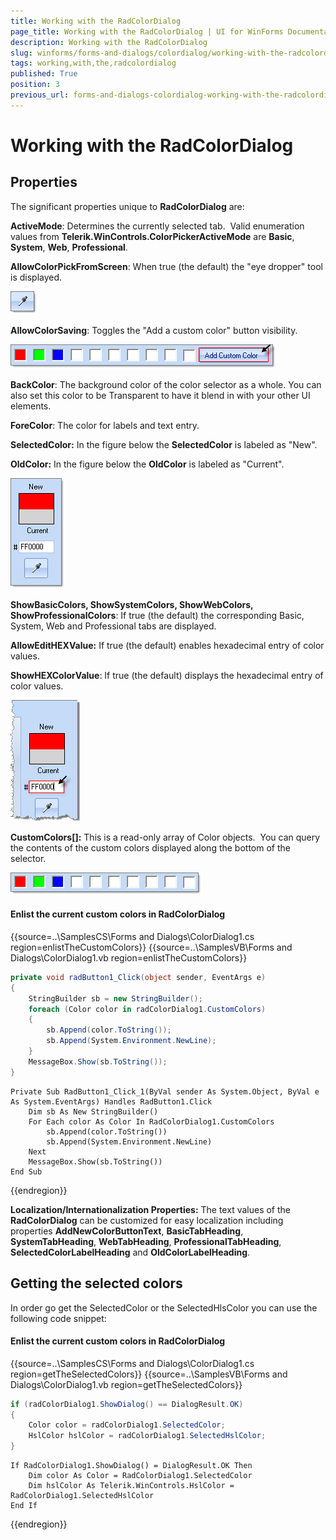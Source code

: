 ```yaml
---
title: Working with the RadColorDialog
page_title: Working with the RadColorDialog | UI for WinForms Documentation
description: Working with the RadColorDialog
slug: winforms/forms-and-dialogs/colordialog/working-with-the-radcolordialog
tags: working,with,the,radcolordialog
published: True
position: 3
previous_url: forms-and-dialogs-colordialog-working-with-the-radcolordialog
---
```


# Working with the RadColorDialog
 
## Properties

The significant properties unique to __RadColorDialog__ are:

__ActiveMode__: Determines the currently selected tab.  Valid enumeration values from __Telerik.WinControls.ColorPickerActiveMode__ are __Basic__, __System__, __Web__, __Professional__.

__AllowColorPickFromScreen__: When true (the default) the "eye dropper" tool is displayed.

![forms-and-dialogs-colordialog-working-with-the-radcolordialog 001](images/forms-and-dialogs-colordialog-working-with-the-radcolordialog001.png)

__AllowColorSaving__: Toggles the "Add a custom color" button visibility.

![forms-and-dialogs-colordialog-working-with-the-radcolordialog 002](images/forms-and-dialogs-colordialog-working-with-the-radcolordialog002.png)

__BackColor__: The background color of the color selector as a whole. You can also set this color to be Transparent to have it blend in with your other UI elements.

__ForeColor__: The color for labels and text entry.

__SelectedColor:__ In the figure below the __SelectedColor__ is labeled as "New".

__OldColor:__ In the figure below the __OldColor__ is labeled as "Current".

![forms-and-dialogs-colordialog-working-with-the-radcolordialog 003](images/forms-and-dialogs-colordialog-working-with-the-radcolordialog003.png)

__ShowBasicColors, ShowSystemColors, ShowWebColors, ShowProfessionalColors__: If true (the default) the corresponding Basic, System, Web and Professional tabs are displayed.

__AllowEditHEXValue:__ If true (the default) enables hexadecimal entry of color values.

__ShowHEXColorValue__: If true (the default) displays the hexadecimal entry of color values.

![forms-and-dialogs-colordialog-working-with-the-radcolordialog 004](images/forms-and-dialogs-colordialog-working-with-the-radcolordialog004.png)

__CustomColors[]:__ This is a read-only array of Color objects.  You can query the contents of the custom colors displayed along the bottom of the selector.

![forms-and-dialogs-colordialog-working-with-the-radcolordialog 005](images/forms-and-dialogs-colordialog-working-with-the-radcolordialog005.png)

#### Enlist the current custom colors in RadColorDialog 

{{source=..\SamplesCS\Forms and Dialogs\ColorDialog1.cs region=enlistTheCustomColors}} 
{{source=..\SamplesVB\Forms and Dialogs\ColorDialog1.vb region=enlistTheCustomColors}} 

````C#
private void radButton1_Click(object sender, EventArgs e)
{
    StringBuilder sb = new StringBuilder();
    foreach (Color color in radColorDialog1.CustomColors)
    {
        sb.Append(color.ToString());
        sb.Append(System.Environment.NewLine);
    }
    MessageBox.Show(sb.ToString());
}

````
````VB.NET
Private Sub RadButton1_Click_1(ByVal sender As System.Object, ByVal e As System.EventArgs) Handles RadButton1.Click
    Dim sb As New StringBuilder()
    For Each color As Color In RadColorDialog1.CustomColors
        sb.Append(color.ToString())
        sb.Append(System.Environment.NewLine)
    Next
    MessageBox.Show(sb.ToString())
End Sub

````

{{endregion}} 
 

__Localization/Internationalization Properties:__ The text values of the __RadColorDialog__ can be customized for easy localization including properties __AddNewColorButtonText__, __BasicTabHeading__, __SystemTabHeading__, __WebTabHeading__, __ProfessionalTabHeading__, __SelectedColorLabelHeading__ and __OldColorLabelHeading__.

## Getting the selected colors

In order go get the SelectedColor or the SelectedHlsColor you can use the following code snippet:

#### Enlist the current custom colors in RadColorDialog 

{{source=..\SamplesCS\Forms and Dialogs\ColorDialog1.cs region=getTheSelectedColors}} 
{{source=..\SamplesVB\Forms and Dialogs\ColorDialog1.vb region=getTheSelectedColors}} 

````C#
if (radColorDialog1.ShowDialog() == DialogResult.OK)
{
    Color color = radColorDialog1.SelectedColor;
    HslColor hslColor = radColorDialog1.SelectedHslColor;
}

````
````VB.NET
If RadColorDialog1.ShowDialog() = DialogResult.OK Then
    Dim color As Color = RadColorDialog1.SelectedColor
    Dim hslColor As Telerik.WinControls.HslColor = RadColorDialog1.SelectedHslColor
End If

````

{{endregion}} 



